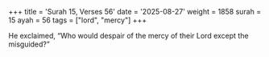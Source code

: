 +++
title = 'Surah 15, Verses 56'
date = '2025-08-27'
weight = 1858
surah = 15
ayah = 56
tags = ["lord", "mercy"]
+++

He exclaimed, “Who would despair of the mercy of their Lord except the misguided?”